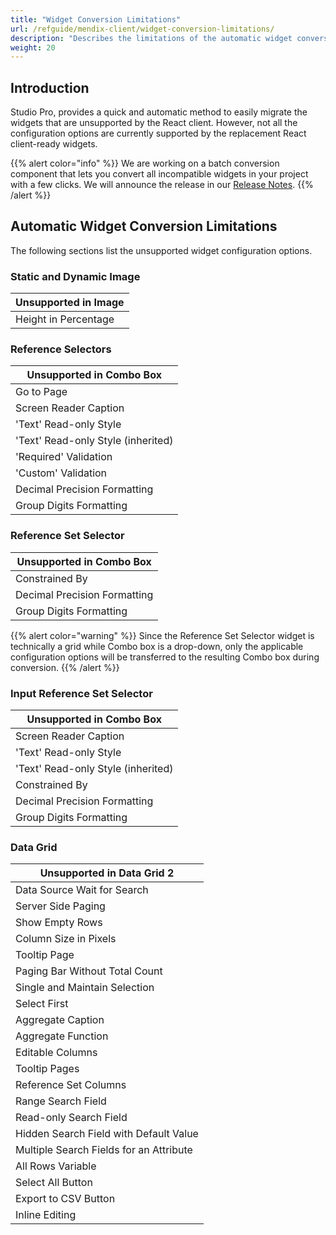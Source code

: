 ```yaml
---
title: "Widget Conversion Limitations"
url: /refguide/mendix-client/widget-conversion-limitations/
description: "Describes the limitations of the automatic widget conversions."
weight: 20
---
```


## Introduction

Studio Pro, provides a quick and automatic method to easily migrate the widgets that are unsupported by the React client. However, not all the configuration options are currently supported by the replacement React client-ready widgets.

{{% alert color="info" %}}
We are working on a batch conversion component that lets you convert all incompatible widgets in your project with a few clicks. We will announce the release in our [Release Notes](/releasenotes/studio-pro/10/).
{{% /alert %}}

## Automatic Widget Conversion Limitations

The following sections list the unsupported widget configuration options.

### Static and Dynamic Image

| Unsupported in Image |
|----------------------|
| Height in Percentage |

### Reference Selectors

| Unsupported in Combo Box           |
|------------------------------------|
| Go to Page                         |
| Screen Reader Caption              |
| 'Text' Read-only Style             |
| 'Text' Read-only Style (inherited) |
| 'Required' Validation              |
| 'Custom' Validation                |
| Decimal Precision Formatting       |
| Group Digits Formatting            |

### Reference Set Selector

| Unsupported in Combo Box     |
|------------------------------|
| Constrained By               |
| Decimal Precision Formatting |
| Group Digits Formatting      |

{{% alert color="warning" %}}
Since the Reference Set Selector widget is technically a grid while Combo box is a drop-down, only the applicable configuration options will be transferred to the resulting Combo box during conversion.
{{% /alert %}}

### Input Reference Set Selector

| Unsupported in Combo Box           |
|------------------------------------|
| Screen Reader Caption              |
| 'Text' Read-only Style             |
| 'Text' Read-only Style (inherited) |
| Constrained By                     |
| Decimal Precision Formatting       |
| Group Digits Formatting            |

### Data Grid

| Unsupported in Data Grid 2              |
|-----------------------------------------|
| Data Source Wait for Search             |
| Server Side Paging                      |
| Show Empty Rows                         |
| Column Size in Pixels                   |
| Tooltip Page                            |
| Paging Bar Without Total Count          |
| Single and Maintain Selection           |
| Select First                            |
| Aggregate Caption                       |
| Aggregate Function                      |
| Editable Columns                        |
| Tooltip Pages                           |
| Reference Set Columns                   |
| Range Search Field                      |
| Read-only Search Field                  |
| Hidden Search Field with Default Value  |
| Multiple Search Fields for an Attribute |
| All Rows Variable                       |
| Select All Button                       |
| Export to CSV Button                    |
| Inline Editing                          |
